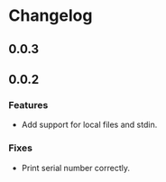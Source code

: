 # Changelog

## 0.0.3

## 0.0.2

### Features

- Add support for local files and stdin.

### Fixes

- Print serial number correctly.
